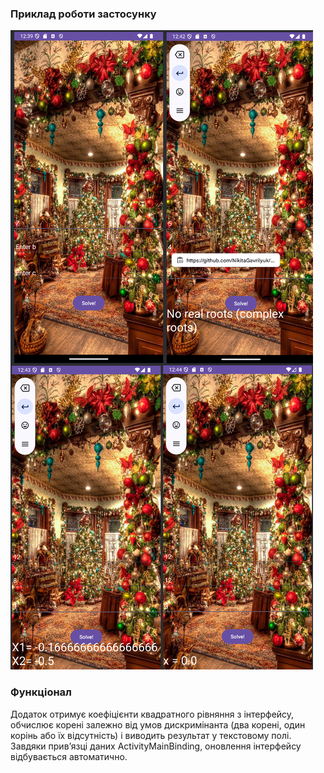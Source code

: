 ### Приклад роботи застосунку

![image](https://github.com/NikitaGavrilyuk/ChristmasQuadraticSolver/blob/master/Example.png)

### Функціонал

Додаток отримує коефіцієнти квадратного рівняння з інтерфейсу,
обчислює корені залежно від умов дискримінанта (два корені, один корінь або їх відсутність) 
і виводить результат у текстовому полі. Завдяки прив’язці даних ActivityMainBinding, оновлення інтерфейсу відбувається автоматично.
